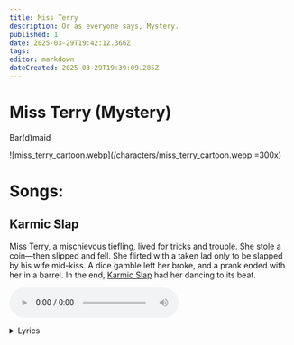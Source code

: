 ```yaml
---
title: Miss Terry
description: Or as everyone says, Mystery.
published: 1
date: 2025-03-29T19:42:12.366Z
tags: 
editor: markdown
dateCreated: 2025-03-29T19:39:09.285Z
---
```


# Miss Terry (Mystery)
Bar(d)maid

![miss_terry_cartoon.webp](/characters/miss_terry_cartoon.webp =300x)

# Songs:

## Karmic Slap
Miss Terry, a mischievous tiefling, lived for tricks and trouble. She stole a coin—then slipped and fell. She flirted with a taken lad only to be slapped by his wife mid-kiss. A dice gamble left her broke, and a prank ended with her in a barrel. In the end, [Karmic Slap](/i/98) had her dancing to its beat.

<audio controls="1" controlslist="noplaybackrate" src="/music/karmic_slap_v2.mp3"></audio>
<details>
	<summary>Lyrics</summary>
[Verse 1]
Oh, gather ye 'round and hear my plight, 
Of folly, fate, and misplaced might! 
I swiped a coin, thought none would see, 
But karma had a slap for me!

[Chorus]
The karmic slap, it comes around,
One swift crack and down ye go!
Think ye sly? Ye’ll kiss the ground,
For justice loves a good back-blow!

[Verse 2]
I wooed a lad with words so sweet, 
Swore my heart would ne’er retreat, 
But just as I leaned in for a kiss, 
His wife's slap said, "No, not like this!"

[Chorus]
Ohhh, the karmic slap, it comes around, 
One swift crack and down ye go!
Think ye sly? Ye’ll kiss the ground,
For justice loves a good back-blow!

[Verse 3]
I wagered all on dice so bold, 
Dreams of silver, dreams of gold! 
But luck it laughed, the dice did sneer, 
Now I owe more than I own, I fear!

[Chorus]
Ohhh, the karmic slap, it comes around,
One swift crack and down ye go!
Think ye sly? Ye’ll kiss the ground,
For justice loves a good back-blow!

[Verse 4]
A trick I played, so sharp, so grand, 
Tied me mate’s boots with cunning hand! 
But as he tripped, he flailed ‘round wide, 
And sent me tumbling on my backside!

[Chorus Variation]
Ohhh, the karmic slap, it comes around, 
One swift crack and down ye go!
And when ye finally hit the ground
You'll meet with justices back-blow!

[Outro]
So raise a glass, heed well this song, 
What ye give shall come along! 
For every prank and every trick, 
Karma’s got a slap that’s quick!

Huzzah!
</details>

